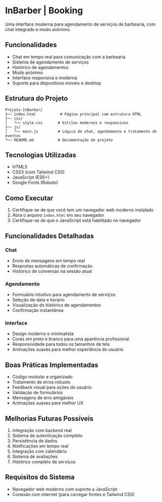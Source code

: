 # InBarber | Booking

Uma interface moderna para agendamento de serviços de barbearia, com chat integrado e modo anônimo.

## Funcionalidades

- Chat em tempo real para comunicação com a barbearia
- Sistema de agendamento de serviços
- Histórico de agendamentos
- Modo anônimo
- Interface responsiva e moderna
- Suporte para dispositivos móveis e desktop

## Estrutura do Projeto

```
Projeto-InBarber/
├── index.html           # Página principal com estrutura HTML
├── css/
│   └── style.css       # Estilos modernos e responsivos
├── js/
│   └── main.js         # Lógica de chat, agendamento e tratamento de eventos
└── README.md           # Documentação do projeto
```

## Tecnologias Utilizadas

- HTML5
- CSS3 (com Tailwind CSS)
- JavaScript (ES6+)
- Google Fonts (Roboto)

## Como Executar

1. Certifique-se de que você tem um navegador web moderno instalado
2. Abra o arquivo `index.html` em seu navegador
3. Certifique-se de que o JavaScript está habilitado no navegador

## Funcionalidades Detalhadas

### Chat
- Envio de mensagens em tempo real
- Respostas automáticas de confirmação
- Histórico de conversas na sessão atual

### Agendamento
- Formulário intuitivo para agendamento de serviços
- Seleção de data e horário
- Visualização do histórico de agendamentos
- Confirmação instantânea

### Interface
- Design moderno e minimalista
- Cores em preto e branco para uma aparência profissional
- Responsividade para todos os tamanhos de tela
- Animações suaves para melhor experiência do usuário

## Boas Práticas Implementadas

- Código modular e organizado
- Tratamento de erros robusto
- Feedback visual para ações do usuário
- Validação de formulários
- Mensagens de erro amigáveis
- Animações suaves para melhor UX

## Melhorias Futuras Possíveis

1. Integração com backend real
2. Sistema de autenticação completo
3. Persistência de dados
4. Notificações em tempo real
5. Integração com calendário
6. Sistema de avaliações
7. Histórico completo de serviços

## Requisitos do Sistema

- Navegador web moderno com suporte a JavaScript
- Conexão com internet (para carregar fontes e Tailwind CSS)
